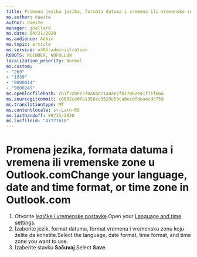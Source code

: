 ```yaml
---
title: Promena jezika jezika, formata datuma i vremena ili vremenske zone u Outlook.com
ms.author: daeite
author: daeite
manager: joallard
ms.date: 04/21/2020
ms.audience: Admin
ms.topic: article
ms.service: o365-administration
ROBOTS: NOINDEX, NOFOLLOW
localization_priority: Normal
ms.custom:
- "269"
- "1839"
- "8000014"
- "9000249"
ms.openlocfilehash: cb3f720ec270a6bdc1a8ae7f817862e41f71f666
ms.sourcegitcommit: c6692ce0fa1358ec3529e59ca0ecdfdea4cdc759
ms.translationtype: MT
ms.contentlocale: sr-Latn-RS
ms.lasthandoff: 09/15/2020
ms.locfileid: "47777618"
---
```

# <a name="change-your-language-date-and-time-format-or-time-zone-in-outlookcom"></a><span data-ttu-id="4af23-102">Promena jezika, formata datuma i vremena ili vremenske zone u Outlook.com</span><span class="sxs-lookup"><span data-stu-id="4af23-102">Change your language, date and time format, or time zone in Outlook.com</span></span>

1. <span data-ttu-id="4af23-103">Otvorite [jezičke i vremenske postavke](https://go.microsoft.com/fwlink/?linkid=2085505).</span><span class="sxs-lookup"><span data-stu-id="4af23-103">Open your [Language and time settings](https://go.microsoft.com/fwlink/?linkid=2085505).</span></span>
1. <span data-ttu-id="4af23-104">Izaberite jezik, format datuma, format vremena i vremensku zonu koju želite da koristite.</span><span class="sxs-lookup"><span data-stu-id="4af23-104">Select the language, date format, time format, and time zone you want to use.</span></span>
1. <span data-ttu-id="4af23-105">Izaberite stavku **Sačuvaj**.</span><span class="sxs-lookup"><span data-stu-id="4af23-105">Select **Save**.</span></span>